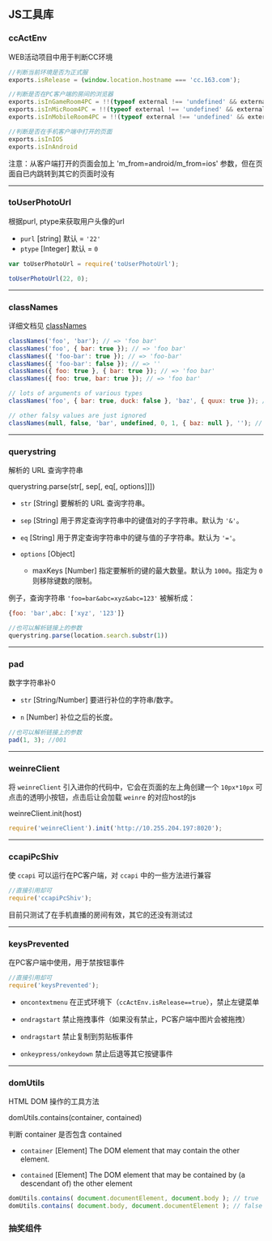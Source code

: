 ## JS工具库

### ccActEnv

WEB活动项目中用于判断CC环境

```js
//判断当前环境是否为正式服
exports.isRelease = (window.location.hostname === 'cc.163.com');

//判断是否在PC客户端的房间的浏览器
exports.isInGameRoom4PC = !!(typeof external !== 'undefined' && external.ICC_WebkitVersion);
exports.isInMicRoom4PC = !!(typeof external !== 'undefined' && external.ICC_WebkitVersion);
exports.isInMobileRoom4PC = !!(typeof external !== 'undefined' && external.ICC_ShowMobileUserInfoTip);

//判断是否在手机客户端中打开的页面
exports.isInIOS
exports.isInAndroid
```

<p class="tip">
  注意：从客户端打开的页面会加上 'm_from=android/m_from=ios' 参数，但在页面自已内跳转到其它的页面时没有
</p>


---

### toUserPhotoUrl

根据purl, ptype来获取用户头像的url

* ` purl ` [string] 默认 = ` '22' `
* ` ptype `  [Integer] 默认 = ` 0 `

```js
var toUserPhotoUrl = require('toUserPhotoUrl');

toUserPhotoUrl(22, 0);
```

---

### classNames

详细文档见 [classNames](https://github.com/JedWatson/classnames)

```js
classNames('foo', 'bar'); // => 'foo bar'
classNames('foo', { bar: true }); // => 'foo bar'
classNames({ 'foo-bar': true }); // => 'foo-bar'
classNames({ 'foo-bar': false }); // => ''
classNames({ foo: true }, { bar: true }); // => 'foo bar'
classNames({ foo: true, bar: true }); // => 'foo bar'

// lots of arguments of various types
classNames('foo', { bar: true, duck: false }, 'baz', { quux: true }); // => 'foo bar baz quux'

// other falsy values are just ignored
classNames(null, false, 'bar', undefined, 0, 1, { baz: null }, ''); // => 'bar 1'
```

---

### querystring 

解析的 URL 查询字符串

querystring.parse(str[, sep[, eq[, options]]])

* `str` [String] 要解析的 URL 查询字符串。 

* `sep` [String] 用于界定查询字符串中的键值对的子字符串。默认为 `'&'`。

* `eq` [String] 用于界定查询字符串中的键与值的子字符串。默认为 `'='`。

* `options` [Object] 

    * maxKeys [Number] 指定要解析的键的最大数量。默认为 `1000`。指定为 `0` 则移除键数的限制。

例子，查询字符串 `'foo=bar&abc=xyz&abc=123'` 被解析成：

```javascript
{foo: 'bar',abc: ['xyz', '123']}
```

```javascript
//也可以解析链接上的参数
querystring.parse(location.search.substr(1))
```

---

### pad

数字字符串补0

* `str` [String/Number] 要进行补位的字符串/数字。 

* `n` [Number] 补位之后的长度。

```javascript
//也可以解析链接上的参数
pad(1, 3); //001
```

---

### weinreClient

将 `weinreClient` 引入进你的代码中，它会在页面的左上角创建一个 `10px*10px` 可点击的透明小按钮，点击后让会加载 `weinre` 的对应host的js

weinreClient.init(host)

```javascript
require('weinreClient').init('http://10.255.204.197:8020');
```

---

### ccapiPcShiv

使 `ccapi` 可以运行在PC客户端，对 `ccapi` 中的一些方法进行兼容

```javascript
//直接引用却可
require('ccapiPcShiv'); 
```

<p class="tip">
  目前只测试了在手机直播的房间有效，其它的还没有测试过
</p>

---

### keysPrevented

在PC客户端中使用，用于禁按钮事件

```javascript
//直接引用却可
require('keysPrevented'); 
```

* `oncontextmenu` 在正式环境下（`ccActEnv.isRelease==true`），禁止左键菜单

* `ondragstart` 禁止拖拽事件（如果没有禁止，PC客户端中图片会被拖拽）

* `ondragstart` 禁止复制到剪贴板事件

* `onkeypress/onkeydown` 禁止后退等其它按键事件

---

### domUtils

HTML DOM 操作的工具方法

domUtils.contains(container, contained)

判断 container 是否包含 contained

* `container` [Element] The DOM element that may contain the other element. 

* `contained` [Element] The DOM element that may be contained by (a descendant of) the other element

```js 
domUtils.contains( document.documentElement, document.body ); // true
domUtils.contains( document.body, document.documentElement ); // false
```


### 抽奖组件
